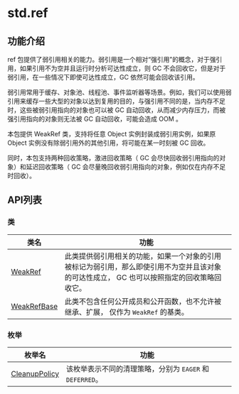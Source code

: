 
# std.ref

## 功能介绍

ref 包提供了弱引用相关的能力。弱引用是一个相对“强引用”的概念，对于强引用，如果引用不为空并且运行时分析可达性成立，则 GC 不会回收它，但是对于弱引用，在一些情况下即使可达性成立，GC 依然可能会回收该引用。

弱引用常用于缓存、对象池、线程池、事件监听器等场景。例如，我们可以使用弱引用来缓存一些大型的对象以达到复用的目的，与强引用不同的是，当内存不足时，这些被弱引用指向的对象也可以被 GC 自动回收，从而减少内存压力，而被强引用指向的对象则无法被 GC 自动回收，可能会造成 OOM 。

本包提供 WeakRef 类，支持将任意 Object 实例封装成弱引用实例，如果原 Object 实例没有除弱引用外的其他引用，将可能在某一时刻被 GC 回收。

同时，本包支持两种回收策略，激进回收策略（ GC 会尽快回收弱引用指向的对象）和延迟回收策略（ GC 会尽量晚回收弱引用指向的对象，例如仅在内存不足时回收）。

## API列表

### 类

类名| 功能  
---|---  
[WeakRef](https://docs.cangjie-lang.cn/docs/1.0.1/libs/std/ref/ref_package_api/ref_package_classes.html#class-weakreft-where-t--object)| 此类提供弱引用相关的功能，如果一个对象的引用被标记为弱引用，那么即使引用不为空并且该对象的可达性成立， GC 也可以按照指定的回收策略回收它。  
[WeakRefBase](https://docs.cangjie-lang.cn/docs/1.0.1/libs/std/ref/ref_package_api/ref_package_classes.html#class-weakrefbase)| 此类不包含任何公开成员和公开函数，也不允许被继承、扩展， 仅作为 `WeakRef` 的基类。  
  
### 枚举

枚举名| 功能  
---|---  
[CleanupPolicy](https://docs.cangjie-lang.cn/docs/1.0.1/libs/std/ref/ref_package_api/ref_package_enums.html#enum-cleanuppolicy)| 该枚举表示不同的清理策略，分别为 `EAGER` 和 `DEFERRED`。
